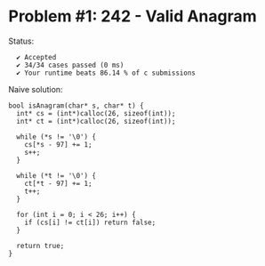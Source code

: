 # Problem #1: 242 - Valid Anagram

Status: 
```
  ✔ Accepted
  ✔ 34/34 cases passed (0 ms)
  ✔ Your runtime beats 86.14 % of c submissions
```

Naive solution:

```
bool isAnagram(char* s, char* t) {
  int* cs = (int*)calloc(26, sizeof(int));
  int* ct = (int*)calloc(26, sizeof(int));

  while (*s != '\0') {
    cs[*s - 97] += 1;
    s++;
  }

  while (*t != '\0') {
    ct[*t - 97] += 1;
    t++;
  }

  for (int i = 0; i < 26; i++) {
    if (cs[i] != ct[i]) return false;
  }

  return true;
}
```
